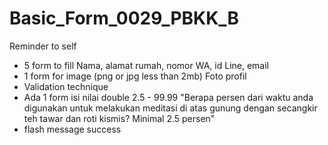 # Basic_Form_0029_PBKK_B

Reminder to self
- 5 form to fill
      Nama, alamat rumah, nomor WA, id Line, email
- 1 form for image (png or jpg less than 2mb)
      Foto profil
- Validation technique
- Ada 1 form isi nilai double 2.5 - 99.99
      "Berapa persen dari waktu anda digunakan untuk melakukan meditasi di atas gunung dengan secangkir teh tawar dan roti kismis? Minimal 2.5 persen"
- flash message success
